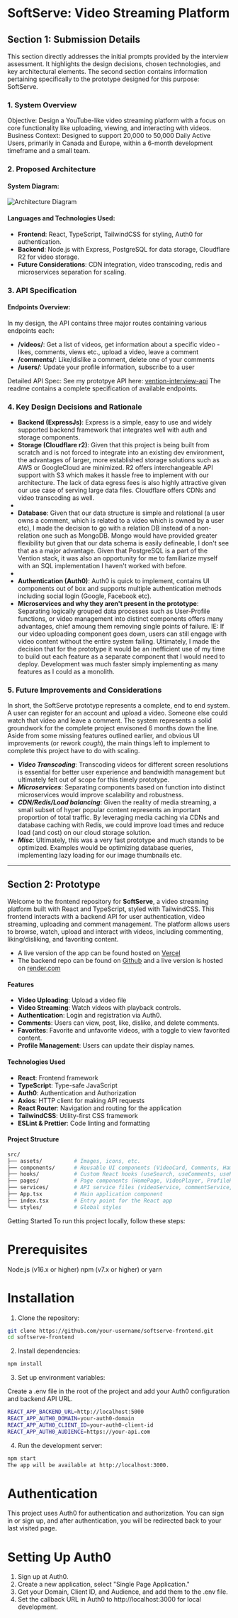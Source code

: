 # SoftServe: Video Streaming Platform

## Section 1: Submission Details
This section directly addresses the initial prompts provided by the interview assessment. It highlights the design decisions, chosen technologies, and key architectural elements. The second section contains information pertaining specifically to the prototype designed for this purpose: SoftServe.

### 1. System Overview
Objective: Design a YouTube-like video streaming platform with a focus on core functionality like uploading, viewing, and interacting with videos.
Business Context: Designed to support 20,000 to 50,000 Daily Active Users, primarily in Canada and Europe, within a 6-month development timeframe and a small team.

### 2. Proposed Architecture
#### System Diagram:

![Architecture Diagram](https://github.com/user-attachments/assets/dc66a1a6-302a-42e1-b2af-c1761fb35b3d)

#### Languages and Technologies Used:

- **Frontend**: React, TypeScript, TailwindCSS for styling, Auth0 for authentication.
- **Backend**: Node.js with Express, PostgreSQL for data storage, Cloudflare R2 for video storage.
- **Future Considerations**: CDN integration, video transcoding, redis and microservices separation for scaling.
  
### 3. API Specification
#### Endpoints Overview:
  In my design, the API contains three major routes containing various endpoints each:

- **/videos/**: Get a list of videos, get information about a specific video - likes, comments, views etc.,  upload a video, leave a comment
- **/comments/**: Like/dislike a comment, delete one of your comments
- **/users/**: Update your profile information, subscribe to a user
  
Detailed API Spec:
See my prototpye API here: [vention-interview-api](https://github.com/ismills24/vention-interview-api)
The readme contains a complete specification of available endpoints.

### 4. Key Design Decisions and Rationale
- **Backend (ExpressJs)**: Express is a simple, easy to use and widely supported backend framework that integrates well with auth and storage components.
- **Storage (Cloudflare r2)**: Given that this project is being built from scratch and is not forced to integrate into an existing dev environment, the advantages of larger, more established storage solutions such as AWS or GoogleCloud are minimized. R2 offers interchangeable API support with S3 which makes it hassle free to implement with our architecture. The lack of data egress fees is also highly attractive given our use case of serving large data files. Cloudflare offers CDNs and video transcoding as well.
- 
- **Database**: Given that our data structure is simple and relational (a user owns a comment, which is related to a video which is owned by a user etc), I made the decision to go with a relation DB instead of a non-relation one such as MongoDB. Mongo would have provided greater flexibility but given that our data schema is easily defineable, I don't see that as a major advantage. Given that PostgreSQL is a part of the Vention stack, it was also an opportunity for me to familiarize myself with an SQL implementation I haven't worked with before.
- 
- **Authentication (Auth0)**: Auth0 is quick to implement, contains UI components out of box and supports multiple authentication methods including social login (Google, Facebook etc).
- **Microservices and why they aren't present in the prototype**: Separating logically grouped data processes such as User-Profile functions, or video management into distinct components offers many advantages, chief amoung them removing single points of failure. IE: If our video uploading component goes down, users can still engage with video content without the entire system failing. Ultimately, I made the decision that for the prototype it would be an inefficient use of my time to build out each feature as a separate component that I would need to deploy. Development was much faster simply implementing as many features as I could as a monolith.
  
### 5. Future Improvements and Considerations
In short, the SoftServe prototype represents a complete, end to end system. A user can register for an account and upload a video. Someone else could watch that video and leave a comment. The system represents a solid groundwork for the complete project envisoned 6 months down the line. Aside from some missing features outlined earlier, and obvious UI improvements (or rework *cough*), the main things left to implement to complete this project have to do with scaling.
 - ***Video Transcoding***: Transcoding videos for different screen resolutions is essential for better user experience and bandwidth management but ultimately felt out of scope for this timely prototype.
 - ***Microservices***: Separating components based on function into distinct microservices would improve scalability and robustness.
- ***CDN/Redis/Load balancing***: Given the reality of media streaming, a small subset of hyper popular content represents an important proportion of total traffic. By leveraging media caching via CDNs and database caching with Redis, we could improve load times and reduce load (and cost) on our cloud storage solution.
- ***Misc***: Ultimately, this was a very fast prototype and much stands to be optimized. Examples would be optimizing database queries, implementing lazy loading for our image thumbnails etc.

<hr/>

## Section 2: Prototype

Welcome to the frontend repository for **SoftServe**, a video streaming platform built with React and TypeScript, styled with TailwindCSS. This frontend interacts with a backend API for user authentication, video streaming, uploading and comment management. The platform allows users to browse, watch, upload and interact with videos, including commenting, liking/disliking, and favoriting content. 
- A live version of the app can be found hosted on [Vercel](https://system-design-assessment-taupe.vercel.app/)
- The backend repo can be found on [Github](https://github.com/ismills24/vention-interview-api) and a live version is hosted on [render.com](https://render.com/)

#### Features

- **Video Uploading**: Upload a video file
- **Video Streaming**: Watch videos with playback controls.
- **Authentication**: Login and registration via Auth0.
- **Comments**: Users can view, post, like, dislike, and delete comments.
- **Favorites**: Favorite and unfavorite videos, with a toggle to view favorited content.
- **Profile Management**: Users can update their display names.

#### Technologies Used

- **React**: Frontend framework
- **TypeScript**: Type-safe JavaScript
- **Auth0**: Authentication and Authorization
- **Axios**: HTTP client for making API requests
- **React Router**: Navigation and routing for the application
- **TailwindCSS**: Utility-first CSS framework
- **ESLint & Prettier**: Code linting and formatting

#### Project Structure

```bash
src/
├── assets/          # Images, icons, etc.
├── components/      # Reusable UI components (VideoCard, Comments, HamburgerMenu, etc.)
├── hooks/           # Custom React hooks (useSearch, useComments, useProfile, etc.)
├── pages/           # Page components (HomePage, VideoPlayer, ProfilePage)
├── services/        # API service files (videoService, commentService, profileService)
├── App.tsx          # Main application component
├── index.tsx        # Entry point for the React app
└── styles/          # Global styles
```
Getting Started
To run this project locally, follow these steps:

# Prerequisites
Node.js (v16.x or higher)
npm (v7.x or higher) or yarn
# Installation
1. Clone the repository:

```bash
git clone https://github.com/your-username/softserve-frontend.git
cd softserve-frontend
```

2. Install dependencies:

```bash
npm install
```
3. Set up environment variables:

Create a .env file in the root of the project and add your Auth0 configuration and backend API URL.

```bash
REACT_APP_BACKEND_URL=http://localhost:5000
REACT_APP_AUTH0_DOMAIN=your-auth0-domain
REACT_APP_AUTH0_CLIENT_ID=your-auth0-client-id
REACT_APP_AUTH0_AUDIENCE=https://your-api.com
```
4. Run the development server:

```bash
npm start
The app will be available at http://localhost:3000.
```

# Authentication
This project uses Auth0 for authentication and authorization. You can sign in or sign up, and after authentication, you will be redirected back to your last visited page.

# Setting Up Auth0
1. Sign up at Auth0.
2. Create a new application, select "Single Page Application."
3. Get your Domain, Client ID, and Audience, and add them to the .env file.
4. Set the callback URL in Auth0 to http://localhost:3000 for local development.
